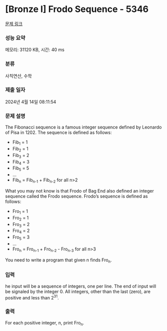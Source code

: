 # [Bronze I] Frodo Sequence - 5346 

[문제 링크](https://www.acmicpc.net/problem/5346) 

### 성능 요약

메모리: 31120 KB, 시간: 40 ms

### 분류

사칙연산, 수학

### 제출 일자

2024년 4월 14일 08:11:54

### 문제 설명

<p>The Fibonacci sequence is a famous integer sequence defined by Leonardo of Pisa in 1202. The sequence is defined as follows:</p>

<ul>
	<li>Fib<sub>1</sub> = 1</li>
	<li>Fib<sub>2</sub> = 1</li>
	<li>Fib<sub>3</sub> = 2</li>
	<li>Fib<sub>4</sub> = 3</li>
	<li>Fib<sub>5</sub> = 5</li>
	<li>…</li>
	<li>Fib<sub>n</sub> = Fib<sub>n-1</sub> + Fib<sub>n-2</sub> for all n>2</li>
</ul>

<p>What you may not know is that Frodo of Bag End also defined an integer sequence called the Frodo sequence. Frodo’s sequence is defined as follows:</p>

<ul>
	<li>Fro<sub>1</sub> = 1</li>
	<li>Fro<sub>2</sub> = 1</li>
	<li>Fro<sub>3</sub> = 2</li>
	<li>Fro<sub>4</sub> = 2</li>
	<li>Fro<sub>5</sub> = 3</li>
	<li>…</li>
	<li>Fro<sub>n</sub> = Fro<sub>n-1</sub> + Fro<sub>n-2</sub> - Fro<sub>n-3</sub> for all n>3</li>
</ul>

<p>You need to write a program that given n finds Fro<sub>n</sub>.</p>

### 입력 

 <p>he input will be a sequence of integers, one per line. The end of input will be signaled by the integer 0. All integers, other than the last (zero), are positive and less than 2<sup>31</sup>.</p>

### 출력 

 <p>For each positive integer, n, print Fro<sub>n</sub>.</p>

